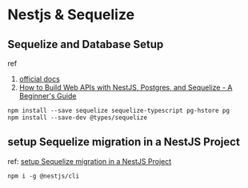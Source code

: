 # Nestjs & Sequelize

## Sequelize and Database Setup

ref

1. [official docs](https://docs.nestjs.com/recipes/sql-sequelize)
2. [How to Build Web APIs with NestJS, Postgres, and Sequelize - A Beginner's Guide](https://www.freecodecamp.org/news/build-web-apis-with-nestjs-beginners-guide/)

```
npm install --save sequelize sequelize-typescript pg-hstore pg
npm install --save-dev @types/sequelize
```

## setup Sequelize migration in a NestJS Project

ref: [setup Sequelize migration in a NestJS Project](https://victoronwuzor.medium.com/how-to-setup-sequelize-migration-in-a-nestjs-project-b4aec1f88612)

```
npm i -g @nestjs/cli
```


